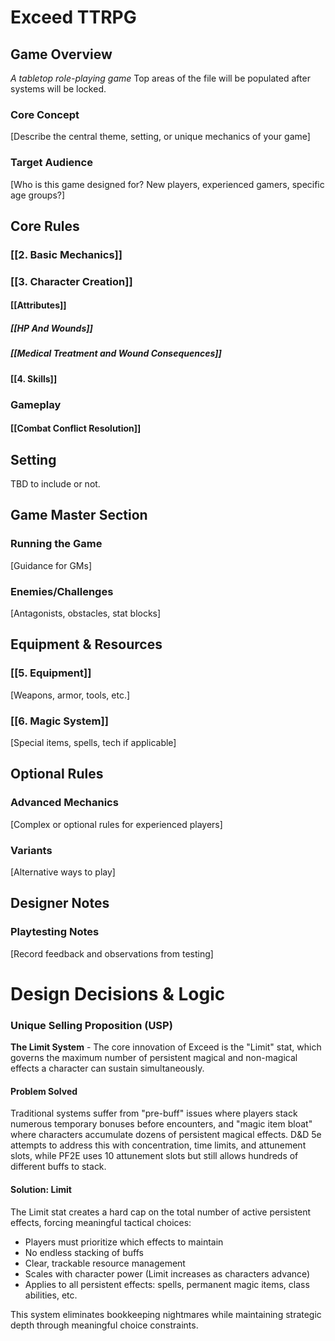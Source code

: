 # Exceed TTRPG

## Game Overview

*A tabletop role-playing game* Top areas of the file will be populated after systems will be locked.

### Core Concept
[Describe the central theme, setting, or unique mechanics of your game]

### Target Audience
[Who is this game designed for? New players, experienced gamers, specific age groups?]

## Core Rules

### [[2. Basic Mechanics]]

### [[3. Character Creation]]

#### [[Attributes]]
##### [[HP And Wounds]]
##### [[Medical Treatment and Wound Consequences]]
#### [[4. Skills]]
### Gameplay

#### [[Combat Conflict Resolution]]

## Setting

TBD to include or not.
## Game Master Section

### Running the Game
[Guidance for GMs]
### Enemies/Challenges
[Antagonists, obstacles, stat blocks]

## Equipment & Resources

### [[5. Equipment]]
[Weapons, armor, tools, etc.]

### [[6. Magic System]]
[Special items, spells, tech if applicable]

## Optional Rules

### Advanced Mechanics
[Complex or optional rules for experienced players]

### Variants
[Alternative ways to play]

## Designer Notes

### Playtesting Notes
[Record feedback and observations from testing]

# Design Decisions & Logic

### Unique Selling Proposition (USP)

**The Limit System** - The core innovation of Exceed is the "Limit" stat, which governs the maximum number of persistent magical and non-magical effects a character can sustain simultaneously.

#### Problem Solved
Traditional systems suffer from "pre-buff" issues where players stack numerous temporary bonuses before encounters, and "magic item bloat" where characters accumulate dozens of persistent magical effects. D&D 5e attempts to address this with concentration, time limits, and attunement slots, while PF2E uses 10 attunement slots but still allows hundreds of different buffs to stack.

#### Solution: Limit
The Limit stat creates a hard cap on the total number of active persistent effects, forcing meaningful tactical choices:
- Players must prioritize which effects to maintain
- No endless stacking of buffs
- Clear, trackable resource management
- Scales with character power (Limit increases as characters advance)
- Applies to all persistent effects: spells, permanent magic items, class abilities, etc.

This system eliminates bookkeeping nightmares while maintaining strategic depth through meaningful choice constraints.




